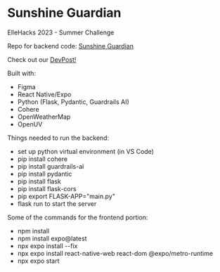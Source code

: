 # Sunshine Guardian
ElleHacks 2023 - Summer Challenge

Repo for backend code: [Sunshine Guardian](https://github.com/kkatherineliu/sunshine-guardian)

Check out our [DevPost!](https://devpost.com/software/sunshine-guardian) 

Built with:
- Figma
- React Native/Expo
- Python (Flask, Pydantic, Guardrails AI)
- Cohere
- OpenWeatherMap
- OpenUV


Things needed to run the backend:
- set up python virtual environment (in VS Code)
- pip install cohere
- pip install guardrails-ai
- pip install pydantic
- pip install flask
- pip install flask-cors
- pip export FLASK-APP="main.py"
- flask run to start the server

Some of the commands for the frontend portion:
- npm install
- npm install expo@latest
- npx expo install --fix
- npx expo install react-native-web react-dom @expo/metro-runtime
- npx expo start
